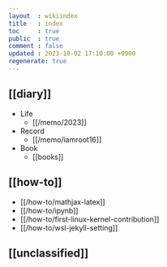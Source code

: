 ```yaml
---
layout  : wikiindex
title   : index
toc     : true
public  : true
comment : false
updated : 2023-10-02 17:10:00 +0900
regenerate: true
---
```


## [[diary]]

* Life
    * [[/memo/2023]]
* Record
    * [[/memo/iamroot16]]
* Book
    * [[books]]

## [[how-to]]

* [[/how-to/mathjax-latex]]
* [[/how-to/ipynb]]
* [[/how-to/first-linux-kernel-contribution]]
* [[/how-to/wsl-jekyll-setting]]

## [[unclassified]]

<!--
* [[filename]]{title}
    * [[]]

---
## blog posts
<div>
    <ul>
{% for post in site.posts %}
    {% if post.public == true %}
        <li>
            <a class="post-link" href="{{ post.url | prepend: site.baseurl }}">
                {{ post.title }}
            </a>
        </li>
    {% endif %}
{% endfor %}
    </ul>
</div>
-->
